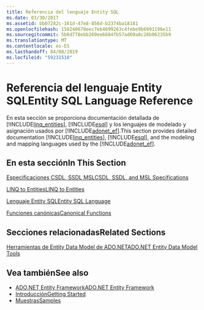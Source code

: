 ```yaml
---
title: Referencia del lenguaje Entity SQL
ms.date: 03/30/2017
ms.assetid: bb07282c-161d-47e8-856d-b2374ba18181
ms.openlocfilehash: 158240678eec7eb4699263c4febe9b6991196e11
ms.sourcegitcommit: 5b6d778ebb269ee6684fb57ad69a8c28b06235b9
ms.translationtype: MT
ms.contentlocale: es-ES
ms.lasthandoff: 04/08/2019
ms.locfileid: "59231518"
---
```

# <a name="entity-sql-language-reference"></a><span data-ttu-id="a3d7e-102">Referencia del lenguaje Entity SQL</span><span class="sxs-lookup"><span data-stu-id="a3d7e-102">Entity SQL Language Reference</span></span>
<span data-ttu-id="a3d7e-103">En esta sección se proporciona documentación detallada de [!INCLUDE[linq_entities](../../../../../../includes/linq-entities-md.md)], [!INCLUDE[esql](../../../../../../includes/esql-md.md)] y los lenguajes de modelado y asignación usados por [!INCLUDE[adonet_ef](../../../../../../includes/adonet-ef-md.md)].</span><span class="sxs-lookup"><span data-stu-id="a3d7e-103">This section provides detailed documentation [!INCLUDE[linq_entities](../../../../../../includes/linq-entities-md.md)], [!INCLUDE[esql](../../../../../../includes/esql-md.md)], and the modeling and mapping languages used by the [!INCLUDE[adonet_ef](../../../../../../includes/adonet-ef-md.md)].</span></span>  
  
## <a name="in-this-section"></a><span data-ttu-id="a3d7e-104">En esta sección</span><span class="sxs-lookup"><span data-stu-id="a3d7e-104">In This Section</span></span>  
 [<span data-ttu-id="a3d7e-105">Especificaciones CSDL, SSDL MSL</span><span class="sxs-lookup"><span data-stu-id="a3d7e-105">CSDL, SSDL, and MSL Specifications</span></span>](../../../../../../docs/framework/data/adonet/ef/language-reference/csdl-ssdl-and-msl-specifications.md)  
  
 [<span data-ttu-id="a3d7e-106">LINQ to Entities</span><span class="sxs-lookup"><span data-stu-id="a3d7e-106">LINQ to Entities</span></span>](../../../../../../docs/framework/data/adonet/ef/language-reference/linq-to-entities.md)  
  
 [<span data-ttu-id="a3d7e-107">Lenguaje Entity SQL</span><span class="sxs-lookup"><span data-stu-id="a3d7e-107">Entity SQL Language</span></span>](../../../../../../docs/framework/data/adonet/ef/language-reference/entity-sql-language.md)  
  
 [<span data-ttu-id="a3d7e-108">Funciones canónicas</span><span class="sxs-lookup"><span data-stu-id="a3d7e-108">Canonical Functions</span></span>](../../../../../../docs/framework/data/adonet/ef/language-reference/index.md)  
  
## <a name="related-sections"></a><span data-ttu-id="a3d7e-109">Secciones relacionadas</span><span class="sxs-lookup"><span data-stu-id="a3d7e-109">Related Sections</span></span>  
 [<span data-ttu-id="a3d7e-110">Herramientas de Entity Data Model de ADO.NET</span><span class="sxs-lookup"><span data-stu-id="a3d7e-110">ADO.NET Entity Data Model Tools</span></span>](https://docs.microsoft.com/previous-versions/dotnet/netframework-4.0/bb399249(v=vs.100))  
  
## <a name="see-also"></a><span data-ttu-id="a3d7e-111">Vea también</span><span class="sxs-lookup"><span data-stu-id="a3d7e-111">See also</span></span>

- [<span data-ttu-id="a3d7e-112">ADO.NET Entity Framework</span><span class="sxs-lookup"><span data-stu-id="a3d7e-112">ADO.NET Entity Framework</span></span>](../../../../../../docs/framework/data/adonet/ef/index.md)
- [<span data-ttu-id="a3d7e-113">Introducción</span><span class="sxs-lookup"><span data-stu-id="a3d7e-113">Getting Started</span></span>](../../../../../../docs/framework/data/adonet/ef/getting-started.md)
- [<span data-ttu-id="a3d7e-114">Muestras</span><span class="sxs-lookup"><span data-stu-id="a3d7e-114">Samples</span></span>](https://docs.microsoft.com/previous-versions/dotnet/netframework-4.0/bb738547(v=vs.100))
